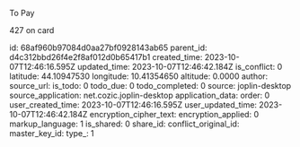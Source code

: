 To Pay

427 on card



id: 68af960b97084d0aa27bf0928143ab65
parent_id: d4c312bbd26f4e2f8af012d0b65417b1
created_time: 2023-10-07T12:46:16.595Z
updated_time: 2023-10-07T12:46:42.184Z
is_conflict: 0
latitude: 44.10947530
longitude: 10.41354650
altitude: 0.0000
author: 
source_url: 
is_todo: 0
todo_due: 0
todo_completed: 0
source: joplin-desktop
source_application: net.cozic.joplin-desktop
application_data: 
order: 0
user_created_time: 2023-10-07T12:46:16.595Z
user_updated_time: 2023-10-07T12:46:42.184Z
encryption_cipher_text: 
encryption_applied: 0
markup_language: 1
is_shared: 0
share_id: 
conflict_original_id: 
master_key_id: 
type_: 1